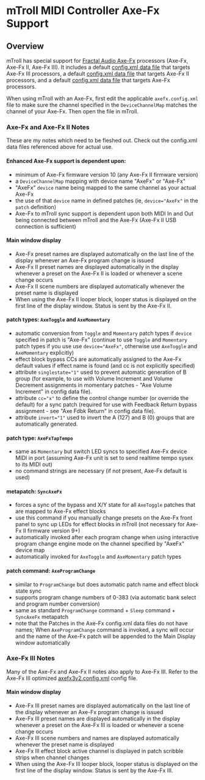 # mTroll MIDI Controller Axe-Fx Support

## Overview
mTroll has special support for [Fractal Audio Axe-Fx](https://www.fractalaudio.com/) processors (Axe-Fx, Axe-Fx II, Axe-Fx III).
It includes 
a default [config.xml data file](../data/axefx3v2.config.xml) that targets Axe-Fx III processors, 
a default [config.xml data file](../data/axefx2.config.xml) that targets Axe-Fx II processors, and
a default [config.xml data file](../data/axefx.config.xml) that targets Axe-Fx processors.

When using mTroll with an Axe-Fx, first edit the applicable `axefx.config.xml` file to make sure the channel 
specified in the `DeviceChannelMap` matches the channel of your Axe-Fx.
Then open the file in mTroll.

###  Axe-Fx and Axe-Fx II Notes
These are my notes which need to be fleshed out.  Check out the config.xml data files referenced above for actual use.

#### Enhanced Axe-Fx support is dependent upon:
- minimum of Axe-Fx firmware version 10 (any Axe-Fx II firmware version)
- a `DeviceChannelMap` mapping with device name "AxeFx" or "Axe-Fx"
- "AxeFx" `device` name being mapped to the same channel as your actual Axe-Fx
- the use of that `device` name in defined patches (ie, `device="AxeFx"` in the `patch` definition)
- Axe-Fx to mTroll sync support is dependent upon both MIDI In and Out being connected between mTroll and the Axe-Fx (Axe-Fx II USB connection is sufficient)

#### Main window display
- Axe-Fx preset names are displayed automatically on the last line of the display whenever an Axe-Fx program change is issued
- Axe-Fx II preset names are displayed automatically in the display whenever
a preset on the Axe-Fx II is loaded or whenever a scene change occurs
- Axe-Fx II scene numbers are displayed automatically whenever the preset name is displayed
- When using the Axe-Fx II looper block, looper status is displayed on the first line of the display window.  Status is sent by the Axe-Fx II.

#### patch types: `AxeToggle` and `AxeMomentary`
- automatic conversion from `Toggle` and `Momentary` patch types if `device` specified in patch is "Axe-Fx" (continue to use 
`Toggle` and `Momentary` patch types if you use use `device="AxeFx"`, otherwise use `AxeToggle` and `AxeMomentary` explicitly)
- effect block bypass CCs are automatically assigned to the Axe-Fx default values if effect name is found (and cc is not explicitly specified)
- attribute `singlestate="1"` used to prevent automatic generation of B group (for example, to use with Volume Increment and Volume Decrement 
assignments in momentary patches - "Axe Volume Increment" in config data file).
- attribute `cc="x"` to define the control change number (or override the default) for a sync patch (required for use with Feedback Return 
bypass assignment - see "Axe Fdbk Return" in config data file).
- attribute `invert="1"` used to invert the A (127) and B (0) groups that are automatically generated.

#### patch type: `AxeFxTapTempo`
- same as `Momentary` but switch LED syncs to specified Axe-Fx device MIDI in port 
(assuming Axe-Fx unit is set to send realtime tempo sysex to its MIDI out)
- no command strings are necessary (if not present, Axe-Fx default is used)

#### metapatch: `SyncAxeFx`
- forces a sync of the bypass and X/Y state for all `AxeToggle` patches that are mapped to Axe-Fx effect blocks
- use this command if you manually change presets on the Axe-Fx front panel to sync up LEDs for effect blocks in mTroll (not necessary for Axe-Fx II firmware version 9+)
- automatically invoked after each program change when using interactive program change engine mode on the channel specified by "AxeFx" device map
- automatically invoked for `AxeToggle` and `AxeMomentary` patch types

#### patch command: `AxeProgramChange`
- similar to `ProgramChange` but does automatic patch name and effect block state sync
- supports program change numbers of 0-383 (via automatic bank select and program number conversion)
- same as standard `ProgramChange` command + `Sleep` command + `SyncAxeFx` metapatch
- note that the Patches in the Axe-Fx config.xml data files do not have names; 
When `AxeProgramChange` command is invoked, a sync will occur and the name of the Axe-Fx patch will be appended to the Main Display window automatically

###  Axe-Fx III Notes
Many of the Axe-Fx and Axe-Fx II notes also apply to Axe-Fx III.
Refer to the Axe-Fx III optimized [axefx3v2.config.xml](../data/axefx3v2.config.xml) config file.

#### Main window display
- Axe-Fx III preset names are displayed automatically on the last line of the display whenever an Axe-Fx program change is issued
- Axe-Fx III preset names are displayed automatically in the display whenever
a preset on the Axe-Fx III is loaded or whenever a scene change occurs
- Axe-Fx III scene numbers and names are displayed automatically whenever the preset name is displayed
- Axe-Fx III effect block active channel is displayed in patch scribble strips when channel changes
- When using the Axe-Fx III looper block, looper status is displayed on the first line of the display window.  Status is sent by the Axe-Fx III.
